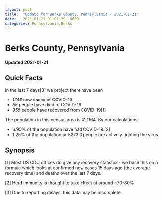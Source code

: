 ```yaml
---
layout: post
title:  "Update for Berks County, Pennsylvania - 2021-01-21"
date:   2021-01-21 01:01:29 -0600
categories: Pennsylvania,Berks
---
```


# Berks County, Pennsylvania
#### Updated 2021-01-21

## Quick Facts

In the last 7 days[3] we project there have been
- *1746* new cases of COVID-19
- *55* people have died of COVID-19
- *955* people have recovered from COVID-19[1]

The population in this census area is 421164. By our calculations:
- 6.95% of the population have had COVID-19.[2]
- 1.25% of the population or 5273.0 people are actively fighting the virus.

## Synopsis




[1] Most US CDC offices do give any recovery statistics- we base this on a formula which looks at confirmed new cases
15 days ago (the average recovery time) and deaths over the last 7 days.

[2] Herd Immunity is thought to take effect at around ~70-80%

[3] Due to reporting delays, this data may be incomplete.
 
    